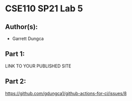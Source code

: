 # CSE110 SP21 Lab 5

## Author(s):
- Garrett Dungca

## Part 1:

LINK TO YOUR PUBLISHED SITE

## Part 2:

https://github.com/gdungca1/github-actions-for-ci/issues/8
